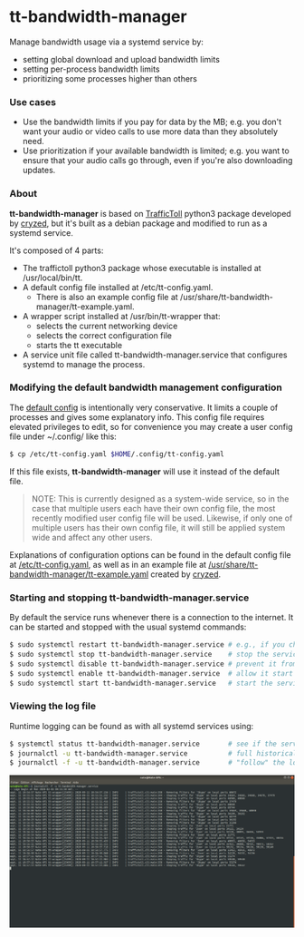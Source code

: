 # tt-bandwidth-manager
Manage bandwidth usage via a systemd service by:
- setting global download and upload bandwidth limits
- setting per-process bandwidth limits
- prioritizing some processes higher than others

### Use cases
- Use the bandwidth limits if you pay for data by the MB; e.g. you don't want your audio or video calls to use more data than they absolutely need.
- Use prioritization if your available bandwidth is limited; e.g. you want to ensure that your audio calls go through, even if you're also downloading updates.

### About
**tt-bandwidth-manager** is based on [TrafficToll](https://github.com/cryzed/TrafficToll) python3 package developed by [cryzed](https://github.com/cryzed), but it's built as a debian package and modified to run as a systemd service.

It's composed of 4 parts:
- The traffictoll python3 package whose executable is installed at /usr/local/bin/tt.
- A default config file installed at /etc/tt-config.yaml.
  - There is also an example config file at /usr/share/tt-bandwidth-manager/tt-example.yaml.
- A wrapper script installed at /usr/bin/tt-wrapper that:
  - selects the current networking device
  - selects the correct configuration file
  - starts the tt executable
- A service unit file called tt-bandwidth-manager.service that configures systemd to manage the process.

### Modifying the default bandwidth management configuration
The [default config](config/tt-default-config.yaml) is intentionally very conservative. It limits a couple of processes and gives some explanatory info. This config file requires elevated privileges to edit, so for convenience you may create a user config file under ~/.config/ like this:
```bash
$ cp /etc/tt-config.yaml $HOME/.config/tt-config.yaml
```
If this file exists, **tt-bandwidth-manager** will use it instead of the default file.
> NOTE: This is currently designed as a system-wide service, so in the case that multiple users each have their own config file, the most recently modified user config file will be used. Likewise, if only one of multiple users has their own config file, it will still be applied system wide and affect any other users.

Explanations of configuration options can be found in the default config file at [/etc/tt-config.yaml](config/tt-default-config.yaml), as well as in an example file at [/usr/share/tt-bandwidth-manager/tt-example.yaml](config/tt-example.yaml) created by [cryzed](https://github.com/cryzed).

### Starting and stopping tt-bandwidth-manager.service
By default the service runs whenever there is a connection to the internet. It can be started and stopped with the usual systemd commands:
```bash
$ sudo systemctl restart tt-bandwidth-manager.service # e.g., if you change the config file
$ sudo systemctl stop tt-bandwidth-manager.service    # stop the service (restarts on reboot)
$ sudo systemctl disable tt-bandwidth-manager.service # prevent it from starting on reboot
$ sudo systemctl enable tt-bandwidth-manager.service  # allow it start on reboot
$ sudo systemctl start tt-bandwidth-manager.service   # start the service immediately
```

### Viewing the log file
Runtime logging can be found as with all systemd services using:
```bash
$ systemctl status tt-bandwidth-manager.service       # see if the service is running
$ journalctl -u tt-bandwidth-manager.service          # full historical log
$ journalctl -f -u tt-bandwidth-manager.service       # "follow" the log live
```
![screenshot](screenshot.png)
